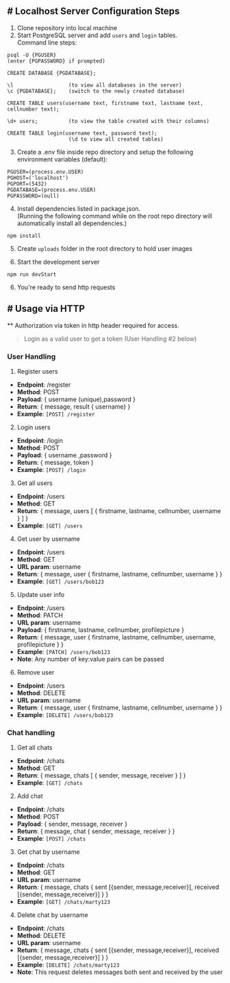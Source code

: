 

## \# Localhost Server Configuration Steps

1. Clone repository into local machine
2. Start PostgreSQL server and add ```users``` and ```login``` tables.<br> Command line     steps:
  ```
  psql -U {PGUSER}
  (enter {PGPASSWORD} if prompted)

  CREATE DATABASE {PGDATABASE};

  \l                  (to view all databases in the server)
  \c {PGDATABASE};    (switch to the newly created database)

  CREATE TABLE users(username text, firstname text, lastname text, cellnumber text);

  \d+ users;          (to view the table created with their columns)

  CREATE TABLE login(username text, password text);
                      (\d to view all created tables)
  ```
3. Create a .env file inside repo directory and setup the following environment variables (default):
  ```
  PGUSER=(process.env.USER)
  PGHOST=('localhost')
  PGPORT=(5432)
  PGDATABASE=(process.env.USER)
  PGPASSWORD=(null)
  ```

4. Install dependencies listed in package.json. <br/> (Running the following command while on the root repo directory will automatically install all dependencies.)
  ```
  npm install
  ```
5. Create ```uploads``` folder in the root directory to hold user images

5. Start the development server
  ```
  npm run devStart
  ```

6. You're ready to send http requests

## \# Usage via HTTP

** Authorization via token in http header required for access.
> Login as a valid user to get a token (User Handling #2 below)

### User Handling
1. Register users

  * **Endpoint**: /register
  * **Method**: POST
  * **Payload**: { username (unique),password }
  * **Return**: { message, result { username} }
  * **Example**:  `[POST] /register`

2. Login users

  * **Endpoint**: /login
  * **Method**: POST
  * **Payload**: { username ,password }
  * **Return**: { message, token }
  * **Example**:  `[POST] /login`


3. Get all users

  * **Endpoint**: /users
  * **Method**: GET
  * **Return**: { message, users [ { firstname, lastname, cellnumber, username } ] }
  * **Example**:  `[GET] /users`

4. Get user by username

  * **Endpoint**: /users
  * **Method**: GET
  * **URL param**: username
  * **Return**: { message, user { firstname, lastname, cellnumber, username } }
  * **Example**:  `[GET] /users/bob123`

 5. Update user info

  * **Endpoint**: /users
  * **Method**: PATCH
  * **URL param**: username
  * **Payload**: { firstname, lastname, cellnumber, profilepicture }
  * **Return**: { message, user { firstname, lastname, cellnumber, username, profilepicture } }
  * **Example**:  `[PATCH] /users/bob123` 
  * **Note**: Any number of key:value pairs can be passed

6. Remove user

  * **Endpoint**: /users
  * **Method**: DELETE
  * **URL param**: username
  * **Return**: { message, user { firstname, lastname, cellnumber, username } }
  * **Example**:  `[DELETE] /users/bob123`

### Chat handling
1. Get all chats
  * **Endpoint**: /chats
  * **Method**: GET
  * **Return**: { message, chats [ { sender, message, receiver } ] }
  * **Example**:  `[GET] /chats`

2. Add chat
  * **Endpoint**: /chats
  * **Method**: POST
  * **Payload**: { sender, message, receiver }
  * **Return**: { message, chat { sender, message, receiver } }
  * **Example**:  `[POST] /chats`


3. Get chat by username
  * **Endpoint**: /chats
  * **Method**: GET
  * **URL param**: username
  * **Return**: { message, chats { sent [{sender, message,receiver}], received [{sender, message,receiver}] } }
  * **Example**:  `[GET] /chats/marty123`

4. Delete chat by username

  * **Endpoint**: /chats
  * **Method**: DELETE
  * **URL param**: username
  * **Return**: { message, chats { sent [{sender, message,receiver}], received [{sender, message,receiver}] } }
  * **Example**:  `[DELETE] /chats/marty123`
  * **Note**: This request deletes messages both sent and received by the user